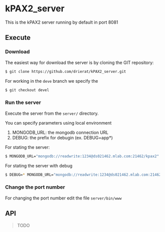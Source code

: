 
# kPAX2_server

This is the kPAX2 server running by default in port 8081

## Execute

### Download

The easiest way for download the server is by cloning the GIT repository:

```bash
$ git clone https://github.com/drierat/kPAX2_server.git
```

For working in the `deve` branch we specify the 

```bash
$ git checkout devel
```

### Run the server

Execute the server from the `server/` directory.

You can specify parameters using local environment

1. MONGODB_URL: the mongodb connection URL
2. DEBUG: the prefix for debugin (ex. DEBUG=app*)

For stating the server:

```bash
$ MONGODB_URL="mongodb://readwrite:1234@ds021462.mlab.com:21462/kpax2" bin/www
```

For stating the server with debug

```bash
$ DEBUG=* MONGODB_URL="mongodb://readwrite:1234@ds021462.mlab.com:21462/kpax2" bin/www
```

### Change the port  number

For changing the port number edit the file `server/bin/www`


## API

> TODO
